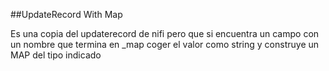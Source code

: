 ##UpdateRecord With Map

Es una copia del updaterecord de nifi pero que si encuentra un campo con un nombre que termina en \_map coger el valor como string y construye un MAP del tipo indicado
